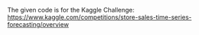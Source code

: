 The given code is for the Kaggle Challenge:
https://www.kaggle.com/competitions/store-sales-time-series-forecasting/overview
